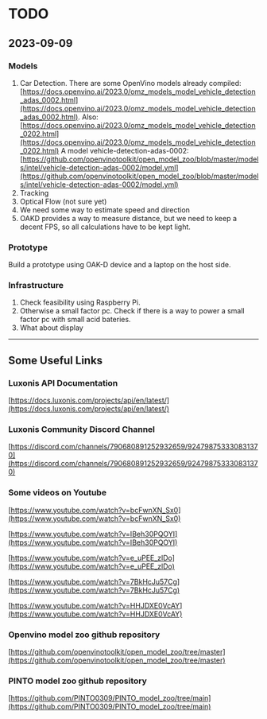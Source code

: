 # TODO

## 2023-09-09
### Models
1. Car Detection. There are some OpenVino models already compiled: [https://docs.openvino.ai/2023.0/omz_models_model_vehicle_detection_adas_0002.html](https://docs.openvino.ai/2023.0/omz_models_model_vehicle_detection_adas_0002.html). Also: [https://docs.openvino.ai/2023.0/omz_models_model_vehicle_detection_0202.html](https://docs.openvino.ai/2023.0/omz_models_model_vehicle_detection_0202.html)
A model vehicle-detection-adas-0002: [https://github.com/openvinotoolkit/open_model_zoo/blob/master/models/intel/vehicle-detection-adas-0002/model.yml](https://github.com/openvinotoolkit/open_model_zoo/blob/master/models/intel/vehicle-detection-adas-0002/model.yml)
2. Tracking
3. Optical Flow (not sure yet)
4. We need some way to estimate speed and direction
5. OAKD provides a way to measure distance, but we need to keep a decent FPS, so all calculations have to be kept light.

### Prototype
Build a prototype using OAK-D device and a laptop on the host side. 

### Infrastructure
1. Check feasibility using Raspberry Pi.
2. Otherwise a small factor pc. Check if there is a way to power a small factor pc with small acid bateries.
3. What about display


---
## Some Useful Links

### Luxonis API Documentation
[https://docs.luxonis.com/projects/api/en/latest/](https://docs.luxonis.com/projects/api/en/latest/)


### Luxonis Community Discord Channel
[https://discord.com/channels/790680891252932659/924798753330831370](https://discord.com/channels/790680891252932659/924798753330831370)

### Some videos on Youtube

[https://www.youtube.com/watch?v=bcFwnXN_Sx0](https://www.youtube.com/watch?v=bcFwnXN_Sx0)

[https://www.youtube.com/watch?v=IBeh30PQOYI](https://www.youtube.com/watch?v=IBeh30PQOYI)

[https://www.youtube.com/watch?v=e_uPEE_zlDo](https://www.youtube.com/watch?v=e_uPEE_zlDo)

[https://www.youtube.com/watch?v=7BkHcJu57Cg](https://www.youtube.com/watch?v=7BkHcJu57Cg)

[https://www.youtube.com/watch?v=HHJDXE0VcAY](https://www.youtube.com/watch?v=HHJDXE0VcAY)

### Openvino model zoo github repository
[https://github.com/openvinotoolkit/open_model_zoo/tree/master](https://github.com/openvinotoolkit/open_model_zoo/tree/master)

### PINTO model zoo github repository
[https://github.com/PINTO0309/PINTO_model_zoo/tree/main](https://github.com/PINTO0309/PINTO_model_zoo/tree/main)

